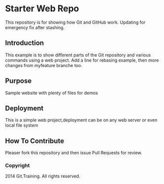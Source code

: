 # Starter Web Repo

This repository is for showing how Git and GitHub work. Updating for emergency fix after stashing.

## Introduction

This example is to show different parts of the Git repository and various commands using a web project.
Add a line for rebasing example, then more changes from myfeature branche too.

## Purpose

Sample website with plenty of files for demos

## Deployment

This is a simple web project,deployment can be on any web server or even local file system

## How To Contribute

Pleaser fork this repository and then issue Pull Requests for review.

### Copyright

2014 Git.Training. All rights reserved.